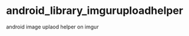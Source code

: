 android_library_imguruploadhelper
=================================

android image uplaod helper on imgur
